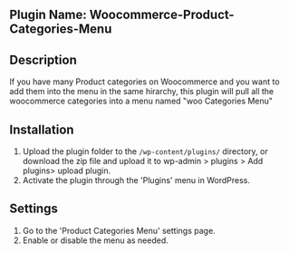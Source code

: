 ## Plugin Name: Woocommerce-Product-Categories-Menu

## Description
If you have many Product categories on Woocommerce and you want to add them into the menu in the same hirarchy, 
this plugin will pull all the woocommerce categories into a menu named "woo Categories Menu" 

## Installation

1. Upload the plugin folder to the `/wp-content/plugins/` directory, or download the zip file and upload it to wp-admin > plugins > Add plugins> upload plugin.
3. Activate the plugin through the 'Plugins' menu in WordPress.

## Settings

1. Go to the 'Product Categories Menu' settings page.
2. Enable or disable the menu as needed.

